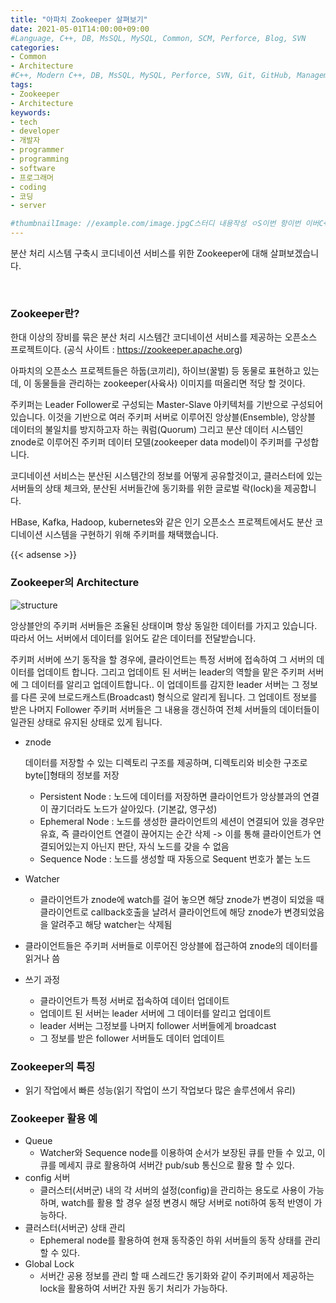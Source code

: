 ```yaml
---
title: "아파치 Zookeeper 살펴보기"
date: 2021-05-01T14:00:00+09:00
#Language, C++, DB, MsSQL, MySQL, Common, SCM, Perforce, Blog, SVN
categories:
- Common
- Architecture
#C++, Modern C++, DB, MsSQL, MySQL, Perforce, SVN, Git, GitHub, Management, Blog, Hugo, Architecture
tags:
- Zookeeper
- Architecture
keywords:
- tech
- developer
- 개발자
- programmer
- programming
- software
- 프로그래머
- coding
- 코딩
- server

#thumbnailImage: //example.com/image.jpgC스터디 내용작성 ㅇS이번 항이번 이버C++ 대
---
```


분산 처리 시스템 구축시 코디네이션 서비스를 위한 Zookeeper에 대해 살펴보겠습니다.

<!--more-->

​    

### Zookeeper란?

한대 이상의 장비를 묶은 분산 처리 시스템간 코디네이션 서비스를 제공하는 오픈소스 프로젝트이다. (공식 사이트 : https://zookeeper.apache.org)

아파치의 오픈소스 프로젝트들은 하둡(코끼리), 하이브(꿀벌) 등 동물로 표현하고 있는데, 이 동물들을 관리하는 zookeeper(사육사) 이미지를 떠올리면 적당 할 것이다.

주키퍼는 Leader Follower로 구성되는 Master-Slave 아키텍처를 기반으로 구성되어 있습니다. 이것을 기반으로 여러 주키퍼 서버로 이루어진 앙상블(Ensemble), 앙상블 데이터의 불일치를 방지하고자 하는 쿼럼(Quorum) 그리고 분산 데이터 시스템인 znode로 이루어진 주키퍼 데이터 모델(zookeeper data model)이 주키퍼를 구성합니다.

코디네이션 서비스는 분산된 시스템간의 정보를 어떻게 공유할것이고, 클러스터에 있는 서버들의 상태 체크와, 분산된 서버들간에 동기화를 위한 글로벌 락(lock)을 제공합니다.

HBase, Kafka, Hadoop, kubernetes와 같은 인기 오픈소스 프로젝트에서도 분산 코디네이션 시스템을 구현하기 위해 주키퍼를 채택했습니다.

{{< adsense >}}

### Zookeeper의 Architecture

![structure](/img/zookeeper.png)

앙상블안의 주키퍼 서버들은 조율된 상태이며 항상 동일한 데이터를 가지고 있습니다. 따라서 어느 서버에서 데이터를 읽어도 같은 데이터를 전달받습니다.

주키퍼 서버에 쓰기 동작을 할 경우에, 클라이언트는 특정 서버에 접속하여 그 서버의 데이터를 업데이트 합니다. 그리고 업데이트 된 서버는 leader의 역할을 맡은 주키퍼 서버에 그 데이터를 알리고 업데이트합니다.. 이 업데이트를 감지한 leader 서버는 그 정보를 다른 곳에 브로드캐스트(Broadcast) 형식으로 알리게 됩니다. 그 업데이트 정보를 받은 나머지 Follower 주키퍼 서버들은 그 내용을 갱신하여 전체 서버들의 데이터들이 일관된 상태로 유지된 상태로 있게 됩니다.

- znode

  데이터를 저장할 수 있는 디렉토리 구조를 제공하며, 디렉토리와 비슷한 구조로 byte[]형태의 정보를 저장

  - Persistent Node : 노드에 데이터를 저장하면 클라이언트가 앙상블과의 연결이 끊기더라도 노드가 살아있다. (기본값, 영구성)
  - Ephemeral Node : 노드를 생성한 클라이언트의 세션이 연결되어 있을 경우만 유효, 즉 클라이언트 연결이 끊어지는 순간 삭제 -> 이를 통해 클라이언트가 연결되어있는지 아닌지 판단, 자식 노드를 갖을 수 없음
  - Sequence Node : 노드를 생성할 때 자동으로 Sequent 번호가 붙는 노드

- Watcher

  - 클라이언트가 znode에 watch를 걸어 놓으면 해당 znode가 변경이 되었을 때 클라이언트로 callback호출을 날려서 클라이언트에 해당 znode가 변경되었음을 알려주고 해당 watcher는 삭제됨

- 클라이언트들은 주키퍼 서버들로 이루어진 앙상블에 접근하여 znode의 데이터를 읽거나 씀

- 쓰기 과정

  - 클라이언트가 특정 서버로 접속하여 데이터 업데이트
  - 업데이트 된 서버는 leader 서버에 그 데이터를 알리고 업데이트
  - leader 서버는 그정보를 나머지 follower 서버들에게 broadcast
  - 그 정보를 받은 follower 서버들도 데이터 업데이트



### Zookeeper의 특징

- 읽기 작업에서 빠른 성능(읽기 작업이 쓰기 작업보다 많은 솔루션에서 유리)



### Zookeeper 활용 예

- Queue
  - Watcher와 Sequence node를 이용하여 순서가 보장된 큐를 만들 수 있고, 이 큐를 메세지 큐로 활용하여 서버간 pub/sub 통신으로 활용 할 수 있다.
- config 서버
  - 클러스터(서버군) 내의 각 서버의 설정(config)을 관리하는 용도로 사용이 가능하며, watch를 활용 할 경우 설정 변경시 해당 서버로 noti하여 동적 반영이 가능하다.
- 클러스터(서버군) 상태 관리
  - Ephemeral node를 활용하여 현재 동작중인 하위 서버들의 동작 상태를 관리 할 수 있다.
- Global Lock
  - 서버간 공용 정보를 관리 할 때 스레드간 동기화와 같이 주키퍼에서 제공하는 lock을 활용하여 서버간 자원 동기 처리가 가능하다.